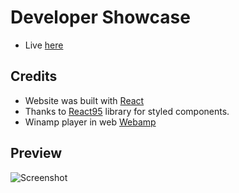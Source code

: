 # Developer Showcase
* Live [here](https://coledavis.netlify.app)


## Credits
* Website was built with [React](https://github.com/facebook/react)
* Thanks to [React95](https://github.com/React95/React95) library for styled components.
* Winamp player in web [Webamp](https://github.com/captbaritone/webamp)

## Preview
![Screenshot](https://github.com/cole-dav/JackpotAlpha/blob/main/public/Screenshot%202023-03-27%20at%204.40.13%20PM.png)
